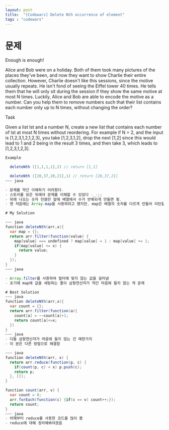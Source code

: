 ```yaml
---
layout: post
title:  "[Codewars] Delete Nth occurrence of element"
tags : "codewars"
---
```


# 문제
Enough is enough!

Alice and Bob were on a holiday. Both of them took many pictures of the places they've been, and now they want to show Charlie their entire collection. However, Charlie doesn't like this sessions, since the motive usually repeats. He isn't fond of seeing the Eiffel tower 40 times. He tells them that he will only sit during the session if they show the same motive at most N times. Luckily, Alice and Bob are able to encode the motive as a number. Can you help them to remove numbers such that their list contains each number only up to N times, without changing the order?

Task

Given a list lst and a number N, create a new list that contains each number of lst at most N times without reordering. For example if N = 2, and the input is [1,2,3,1,2,1,2,3], you take [1,2,3,1,2], drop the next [1,2] since this would lead to 1 and 2 being in the result 3 times, and then take 3, which leads to [1,2,3,1,2,3].

~~~ java
Example

  deleteNth ([1,1,1,1],2) // return [1,1]

  deleteNth ([20,37,20,21],1) // return [20,37,21]
~~~ java

- 문제를 약간 이해하기 어려웠다.
- 스토리를 읽은 뒤에야 문제를 이해할 수 있었다 -_-;;
- 뒤에 나오는 숫자 만큼만 앞에 배열에서 수가 반복되게 만들면 됨.
- 맨 처음에는 Array.map을 사용하려고 했지만, map은 배열의 숫자를 다르게 만들어 리턴할 수 없음. 결국 Array.filter를 사용하기로 마음먹음

# My Solution

~~~ java
function deleteNth(arr,x){
  var map = {};
  return arr.filter(function(value) {
    map[value] === undefined ? map[value] = 1 : map[value] += 1;
    if(map[value] <= x) {
      return value;
    }
  });
}
~~~ java

- Array.filter를 사용하여 필터에 맞지 않는 값을 걸러냄
- 초기에 map에 값을 세팅하는 줄이 삼항연산자가 약간 마음에 들지 않는 게 문제

# Best Solution
~~~ java
function deleteNth(arr,x){
  var count = {};
  return arr.filter(function(a){
    count[a] = ~~count[a]+1;
    return count[a]<=x;
  })
}
~~~ java
- 다들 삼항연산자가 마음에 들지 않는 건 매한가지
- 이 분은 다른 방법으로 해결함

~~~ java
function deleteNth(arr, x) {
  return arr.reduce(function(p, c) {
    if(count(p, c) < x) p.push(c);
    return p;
  }, []);
}

function count(arr, v) {
  var count = 0;
  arr.forEach(function(c) {if(c == v) count++;});
  return count;
}
~~~ java
- 어제부터 reduce를 사용한 코드를 많이 봄
- reduce에 대해 정리해봐야겠음